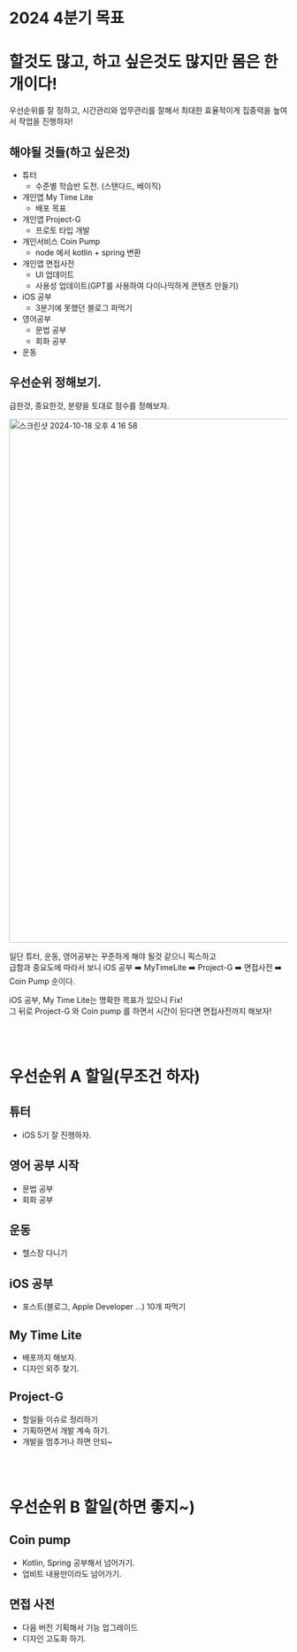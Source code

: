 # 2024 4분기 목표

# 할것도 많고, 하고 싶은것도 많지만 몸은 한개이다!
우선순위를 잘 정하고, 시간관리와 업무관리를 잘해서 최대한 효율적이게 집중력을 높여서 작업을 진행하자!  

## 해야될 것들(하고 싶은것)
- 튜터
   - 수준별 학습반 도전. (스탠다드, 베이직)
- 개인앱 My Time Lite 
   - 배포 목표
- 개인앱 Project-G 
   - 프로토 타입 개발 
- 개인서비스 Coin Pump 
   - node 에서 kotlin + spring 변환 
- 개인앱 면접사전
   - UI 업데이트
   - 사용성 업데이트(GPT를 사용하여 다이나믹하게 콘텐츠 만들기)
- iOS 공부
   - 3분기에 못했던 블로그 파먹기
- 영어공부
   - 문법 공부
   - 회화 공부
- 운동


## 우선순위 정해보기.  
급한것, 중요한것, 분량을 토대로 점수를 정해보자.

<img width="947" alt="스크린샷 2024-10-18 오후 4 16 58" src="https://github.com/user-attachments/assets/9b83da20-bfd1-4d49-8f92-2eb8751c6058">


일단 튜터, 운동, 영어공부는 꾸준하게 해야 될것 같으니 픽스하고  
급함과 중요도에 따라서 보니 
iOS 공부 ➡️ MyTimeLite ➡️ Project-G ➡️ 면접사전 ➡️ Coin Pump 순이다.  

iOS 공부, My Time Lite는 명확한 목표가 있으니 Fix!  
그 뒤로 Project-G 와 Coin pump 를 하면서 시간이 된다면 면접사전까지 해보자!   

<br/><br/>

# 우선순위 A 할일(무조건 하자)

## 튜터
- iOS 5기 잘 진행하자.

## 영어 공부 시작
- 문법 공부
- 회화 공부 

## 운동
- 헬스장 다니기

## iOS 공부
- 포스트(블로그, Apple Developer ...) 10개 파먹기

## My Time Lite
- 배포까지 해보자.
- 디자인 외주 찾기.

## Project-G
- 할일들 이슈로 정리하기
- 기획하면서 개발 계속 하기.
- 개발을 멈추거나 하면 안되~ 

<br/><br/>

# 우선순위 B 할일(하면 좋지~)

## Coin pump
- Kotlin, Spring 공부해서 넘어가기.
- 업비트 내용만이라도 넘어가기.

## 면접 사전
- 다음 버전 기획해서 기능 업그레이드
- 디자인 고도화 하기.